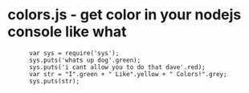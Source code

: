 <h1>colors.js - get color in your nodejs console like what</h1>


          var sys = require('sys');
          sys.puts('whats up dog'.green);
          sys.puts('i cant allow you to do that dave'.red);
          var str = "I".green + " Like".yellow + " Colors!".grey;
          sys.puts(str);